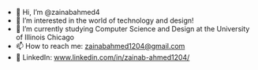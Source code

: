 - 👋 Hi, I’m @zainabahmed4
- 👀 I’m interested in the world of technology and design!
- 🌱 I’m currently studying Computer Science and Design at the University of Illinois Chicago
- 📫 How to reach me: zainabahmed1204@gmail.com
- 💫 LinkedIn: www.linkedin.com/in/zainab-ahmed1204/

<!---
zainabahmed4/zainabahmed4 is a ✨ special ✨ repository because its `README.md` (this file) appears on your GitHub profile.
You can click the Preview link to take a look at your changes.
--->
